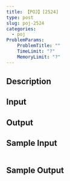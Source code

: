 ```yaml
---
title: 【POJ】[2524]
type: post
slug: poj-2524
categories:
  - poj
ProblemParams:
    ProblemTitle: ""
    TimeLimit: "?"
    MemoryLimit: "?"
---
```


## Description



## Input



## Output



## Sample Input

```

```

## Sample Output

```

```
